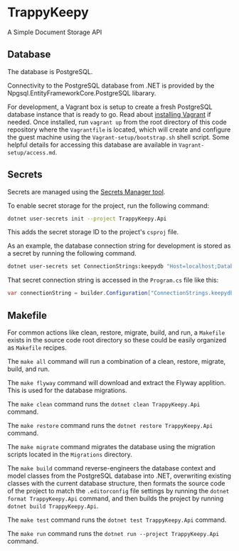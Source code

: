 # TrappyKeepy  

A Simple Document Storage API

## Database  

The database is PostgreSQL.  

Connectivity to the PostgreSQL database from .NET is provided by the Npgsql.EntityFrameworkCore.PostgreSQL libarary.  

For development, a Vagrant box is setup to create a fresh PostgreSQL database instance that is ready to go. Read about [installing Vagrant](https://www.vagrantup.com/docs/installation) if needed. Once installed, run `vagrant up` from the root directory of this code repository where the `Vagrantfile` is located, which will create and configure the guest machine using the `Vagrant-setup/bootstrap.sh` shell script. Some helpful details for accessing this database are available in `Vagrant-setup/access.md`.  

## Secrets  

Secrets are managed using the [Secrets Manager tool](https://docs.microsoft.com/en-us/aspnet/core/security/app-secrets?view=aspnetcore-6.0&tabs=linux#secret-manager).  

To enable secret storage for the project, run the following command:  

```bash
dotnet user-secrets init --project TrappyKeepy.Api
```

This adds the secret storage ID to the project's `csproj` file.  

As an example, the database connection string for development is stored as a secret by running the following command.  

```bash
dotnet user-secrets set ConnectionStrings:keepydb "Host=localhost;Database=keepydb;Port=15432;Username=dbuser;Password=dbpass" --project TrappyKeepy.Api
```

That secret connection string is accessed in the `Program.cs` file like this:  

```csharp
var connectionString = builder.Configuration["ConnectionStrings.keepydb"];
```

## Makefile  

For common actions like clean, restore, migrate, build, and run, a `Makefile` exists in the source code root directory so these could be easily organized as `Makefile` recipes.  

The `make all` command will run a combination of a clean, restore, migrate, build, and run.  

The `make flyway` command will download and extract the Flyway applition. This is used for the database migrations.  

The `make clean` command runs the `dotnet clean TrappyKeepy.Api` command.  

The `make restore` command runs the `dotnet restore TrappyKeepy.Api` command.  

The `make migrate` command migrates the database using the migration scripts located in the `Migrations` directory.  

The `make build` command reverse-engineers the database context and model classes from the PostgreSQL database into .NET, overwriting existing classes with the current database structure, then formats the source code of the project to match the `.editorconfig` file settings by running the `dotnet format TrappyKeepy.Api` command, and then builds the project by running `dotnet build TrappyKeepy.Api`.  

The `make test` command runs the `dotnet test TrappyKeepy.Api` command.  

The `make run` command runs the `dotnet run --project TrappyKeepy.Api` command.  
